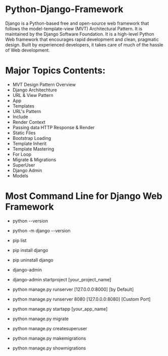 # Python-Django-Framework
Django is a Python-based free and open-source web framework that follows the model-template-view (MVT) Architectural Pattern. It is maintained by the Django Software Foundation. It is a high-level Python Web framework that encourages rapid development and clean, pragmatic design. Built by experienced developers, it takes care of much of the hassle of Web development.

# Major Topics Contents:

  - MVT Design Pattern Overview
  - Django Architechture
  - URL & View Pattern
  - App
  - Templates
  - URL's Pattern
  - Include
  - Render Context
  - Passing data HTTP Response & Render
  - Static Files
  - Bootstrap Loading
  - Template Inherit
  - Template Mastering
  - For Loop
  - Migrate & Migrations
  - SuperUser
  - Django Admin
  - Models

# Most Command Line for Django Web Framework

- python --version
- python -m django --version
- pip list
- pip install django
- pip uninstall django

- django-admin
- django-admin startproject [your_project_name]

- python manage.py runserver [127.0.0.0:8000] [by Default]
- python manage.py runserver 8080 [127.0.0.0:8080] [Custom Port]
- python manage.py startapp [your_app_name]

- python manage.py migrate
- python manage.py createsuperuser
- python manage.py makemigrations
- python manage.py showmigrations


